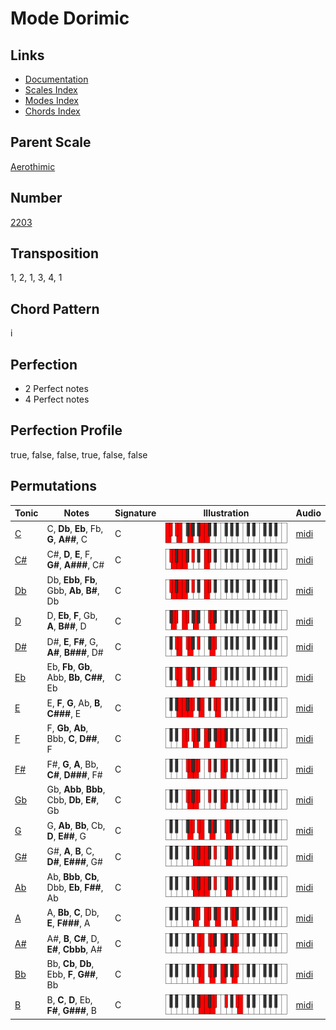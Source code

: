 # Mode Dorimic

## Links

- [Documentation](README.md)
- [Scales Index](Scales.md)
- [Modes Index](Modes.md)
- [Chords Index](Chords.md)

## Parent Scale

[Aerothimic](ScaleAerothimic.md)

## Number

[2203](https://ianring.com/musictheory/scales/2203)

## Transposition

1, 2, 1, 3, 4, 1

## Chord Pattern

i

## Perfection

- 2 Perfect notes
- 4 Perfect notes

## Perfection Profile

true, false, false, true, false, false

## Permutations

| Tonic | Notes | Signature | Illustration | Audio |
|-------|-------|-----------|--------------|-------|
| [C](ModeCNaturalDorimic.md) | C, **Db**, **Eb**, Fb, **G**, **A##**, C | C | ![CNaturalDorimic](ModeCNaturalDorimic.png) | [midi](https://github.com/edipermadi/music/blob/main/docs/ModeCNaturalDorimic.mid?raw=true) |
| [C#](ModeCSharpDorimic.md) | C#, **D**, **E**, F, **G#**, **A###**, C# | C | ![CSharpDorimic](ModeCSharpDorimic.png) | [midi](https://github.com/edipermadi/music/blob/main/docs/ModeCSharpDorimic.mid?raw=true) |
| [Db](ModeDFlatDorimic.md) | Db, **Ebb**, **Fb**, Gbb, **Ab**, **B#**, Db | C | ![DFlatDorimic](ModeDFlatDorimic.png) | [midi](https://github.com/edipermadi/music/blob/main/docs/ModeDFlatDorimic.mid?raw=true) |
| [D](ModeDNaturalDorimic.md) | D, **Eb**, **F**, Gb, **A**, **B##**, D | C | ![DNaturalDorimic](ModeDNaturalDorimic.png) | [midi](https://github.com/edipermadi/music/blob/main/docs/ModeDNaturalDorimic.mid?raw=true) |
| [D#](ModeDSharpDorimic.md) | D#, **E**, **F#**, G, **A#**, **B###**, D# | C | ![DSharpDorimic](ModeDSharpDorimic.png) | [midi](https://github.com/edipermadi/music/blob/main/docs/ModeDSharpDorimic.mid?raw=true) |
| [Eb](ModeEFlatDorimic.md) | Eb, **Fb**, **Gb**, Abb, **Bb**, **C##**, Eb | C | ![EFlatDorimic](ModeEFlatDorimic.png) | [midi](https://github.com/edipermadi/music/blob/main/docs/ModeEFlatDorimic.mid?raw=true) |
| [E](ModeENaturalDorimic.md) | E, **F**, **G**, Ab, **B**, **C###**, E | C | ![ENaturalDorimic](ModeENaturalDorimic.png) | [midi](https://github.com/edipermadi/music/blob/main/docs/ModeENaturalDorimic.mid?raw=true) |
| [F](ModeFNaturalDorimic.md) | F, **Gb**, **Ab**, Bbb, **C**, **D##**, F | C | ![FNaturalDorimic](ModeFNaturalDorimic.png) | [midi](https://github.com/edipermadi/music/blob/main/docs/ModeFNaturalDorimic.mid?raw=true) |
| [F#](ModeFSharpDorimic.md) | F#, **G**, **A**, Bb, **C#**, **D###**, F# | C | ![FSharpDorimic](ModeFSharpDorimic.png) | [midi](https://github.com/edipermadi/music/blob/main/docs/ModeFSharpDorimic.mid?raw=true) |
| [Gb](ModeGFlatDorimic.md) | Gb, **Abb**, **Bbb**, Cbb, **Db**, **E#**, Gb | C | ![GFlatDorimic](ModeGFlatDorimic.png) | [midi](https://github.com/edipermadi/music/blob/main/docs/ModeGFlatDorimic.mid?raw=true) |
| [G](ModeGNaturalDorimic.md) | G, **Ab**, **Bb**, Cb, **D**, **E##**, G | C | ![GNaturalDorimic](ModeGNaturalDorimic.png) | [midi](https://github.com/edipermadi/music/blob/main/docs/ModeGNaturalDorimic.mid?raw=true) |
| [G#](ModeGSharpDorimic.md) | G#, **A**, **B**, C, **D#**, **E###**, G# | C | ![GSharpDorimic](ModeGSharpDorimic.png) | [midi](https://github.com/edipermadi/music/blob/main/docs/ModeGSharpDorimic.mid?raw=true) |
| [Ab](ModeAFlatDorimic.md) | Ab, **Bbb**, **Cb**, Dbb, **Eb**, **F##**, Ab | C | ![AFlatDorimic](ModeAFlatDorimic.png) | [midi](https://github.com/edipermadi/music/blob/main/docs/ModeAFlatDorimic.mid?raw=true) |
| [A](ModeANaturalDorimic.md) | A, **Bb**, **C**, Db, **E**, **F###**, A | C | ![ANaturalDorimic](ModeANaturalDorimic.png) | [midi](https://github.com/edipermadi/music/blob/main/docs/ModeANaturalDorimic.mid?raw=true) |
| [A#](ModeASharpDorimic.md) | A#, **B**, **C#**, D, **E#**, **Cbbb**, A# | C | ![ASharpDorimic](ModeASharpDorimic.png) | [midi](https://github.com/edipermadi/music/blob/main/docs/ModeASharpDorimic.mid?raw=true) |
| [Bb](ModeBFlatDorimic.md) | Bb, **Cb**, **Db**, Ebb, **F**, **G##**, Bb | C | ![BFlatDorimic](ModeBFlatDorimic.png) | [midi](https://github.com/edipermadi/music/blob/main/docs/ModeBFlatDorimic.mid?raw=true) |
| [B](ModeBNaturalDorimic.md) | B, **C**, **D**, Eb, **F#**, **G###**, B | C | ![BNaturalDorimic](ModeBNaturalDorimic.png) | [midi](https://github.com/edipermadi/music/blob/main/docs/ModeBNaturalDorimic.mid?raw=true) |
